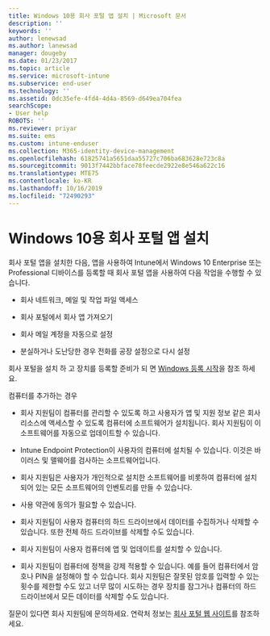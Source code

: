 ```yaml
---
title: Windows 10용 회사 포털 앱 설치 | Microsoft 문서
description: ''
keywords: ''
author: lenewsad
ms.author: lanewsad
manager: dougeby
ms.date: 01/23/2017
ms.topic: article
ms.service: microsoft-intune
ms.subservice: end-user
ms.technology: ''
ms.assetid: 0dc35efe-4fd4-4d4a-8569-d649ea704fea
searchScope:
- User help
ROBOTS: ''
ms.reviewer: priyar
ms.suite: ems
ms.custom: intune-enduser
ms.collection: M365-identity-device-management
ms.openlocfilehash: 61825741a5651daa55727c706ba683628e723c8a
ms.sourcegitcommit: 9013f7442bbface78feecde2922e8e546a622c16
ms.translationtype: MTE75
ms.contentlocale: ko-KR
ms.lasthandoff: 10/16/2019
ms.locfileid: "72490293"
---
```

# <a name="installing-the-company-portal-app-for-windows-10"></a>Windows 10용 회사 포털 앱 설치  

회사 포털 앱을 설치한 다음, 앱을 사용하여 Intune에서 Windows 10 Enterprise 또는 Professional 디바이스를 등록할 때 회사 포털 앱을 사용하여 다음 작업을 수행할 수 있습니다.

- 회사 네트워크, 메일 및 작업 파일 액세스

- 회사 포털에서 회사 앱 가져오기

- 회사 메일 계정을 자동으로 설정

- 분실하거나 도난당한 경우 전화를 공장 설정으로 다시 설정

회사 포털을 설치 하 고 장치를 등록할 준비가 되 면 [Windows 등록 시작](windows-enrollment-company-portal.md)을 참조 하세요.  

컴퓨터를 추가하는 경우

- 회사 지원팀이 컴퓨터를 관리할 수 있도록 하고 사용자가 앱 및 지원 정보 같은 회사 리소스에 액세스할 수 있도록 컴퓨터에 소프트웨어가 설치됩니다. 회사 지원팀이 이 소프트웨어를 자동으로 업데이트할 수 있습니다.

- Intune Endpoint Protection이 사용자의 컴퓨터에 설치될 수 있습니다. 이것은 바이러스 및 맬웨어를 검사하는 소프트웨어입니다.

- 회사 지원팀은 사용자가 개인적으로 설치한 소프트웨어를 비롯하여 컴퓨터에 설치되어 있는 모든 소프트웨어의 인벤토리를 만들 수 있습니다.

- 사용 약관에 동의가 필요할 수 있습니다.

- 회사 지원팀이 사용자 컴퓨터의 하드 드라이브에서 데이터를 수집하거나 삭제할 수 있습니다. 또한 전체 하드 드라이브를 삭제할 수도 있습니다.

- 회사 지원팀이 사용자 컴퓨터에 앱 및 업데이트를 설치할 수 있습니다.

- 회사 지원팀이 컴퓨터에 정책을 강제 적용할 수 있습니다. 예를 들어 컴퓨터에서 암호나 PIN을 설정해야 할 수 있습니다. 회사 지원팀은 잘못된 암호를 입력할 수 있는 횟수를 제한할 수도 있고 너무 많이 시도하는 경우 장치를 잠그거나 컴퓨터의 하드 드라이브에서 모든 데이터를 삭제할 수도 있습니다.

질문이 있다면 회사 지원팀에 문의하세요. 연락처 정보는 [회사 포털 웹 사이트](https://go.microsoft.com/fwlink/?linkid=2010980)를 참조하세요.

